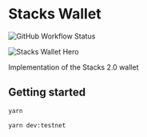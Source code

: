 # Stacks Wallet

![GitHub Workflow Status](https://img.shields.io/github/workflow/status/blockstack/stacks-wallet/Build)

![Stacks Wallet Hero](/resources/readme.png)

Implementation of the Stacks 2.0 wallet

## Getting started

```sh
yarn
```

```sh
yarn dev:testnet
```
